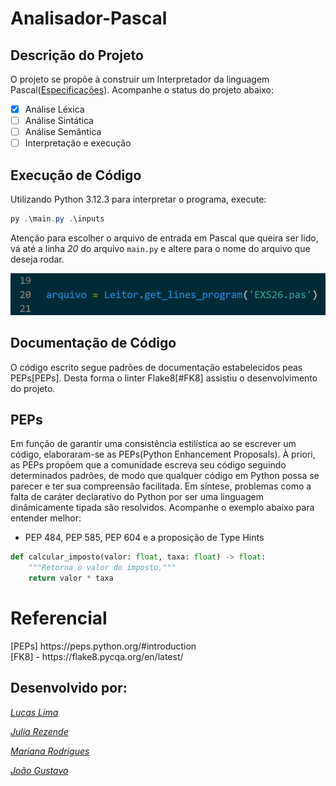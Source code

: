 # Analisador-Pascal

## Descrição do Projeto
O projeto se propõe à construir um Interpretador da linguagem Pascal([Especificações](https://github.com/juliarezende34/Analisador-Pascal/blob/main/Especifica%C3%A7%C3%B5es/Analisador_L%C3%A9xico.pdf)). Acompanhe o status do projeto abaixo:

- [X] Análise Léxica
- [ ] Análise Sintática
- [ ] Análise Semântica
- [ ] Interpretação e execução

## Execução de Código
Utilizando Python 3.12.3 para interpretar o programa, execute:

```powershell
py .\main.py .\inputs
```



Atenção para escolher o arquivo de entrada em Pascal que queira ser lido, vá até a linha _*20*_ do arquivo `main.py` e altere para o nome do arquivo que deseja rodar.

![Demonstração de onde o arquivo que irá rodar é escolhido](images/image.png)


## Documentação de Código
O código escrito segue padrões de documentação estabelecidos peas PEPs[PEPs]. Desta forma o linter Flake8[#FK8] assistiu o desenvolvimento do projeto.

## PEPs
Em função de garantir uma consistência estilística ao se escrever um código, elaboraram-se as PEPs(Python Enhancement Proposals). À priori, as PEPs propõem que a comunidade escreva seu código seguindo determinados padrões, de modo que qualquer código em Python possa se parecer e ter sua compreensão facilitada. Em síntese, problemas como a falta de caráter declarativo do Python por ser uma linguagem dinâmicamente tipada são resolvidos. Acompanhe o exemplo abaixo para entender melhor:

- PEP 484, PEP 585, PEP 604 e a proposição de Type Hints
```python
def calcular_imposto(valor: float, taxa: float) -> float:
    """Retorna o valor do imposto."""  
    return valor * taxa
 ```
# Referencial
<!-- PEPs -->[PEPs] https://peps.python.org/#introduction
<br>
<!-- Flake8 -->[FK8] - https://flake8.pycqa.org/en/latest/


## Desenvolvido por:

_[Lucas Lima](https://www.linkedin.com/in/lucas-lima-358599223/)_

_[Julia Rezende](https://www.linkedin.com/in/julia-rezende-r28/)_

_[Mariana Rodrigues](https://www.linkedin.com/in/mariana-rodrigues-lmelo/)_

_[João Gustavo](https://www.linkedin.com/in/joao-gustavo-silva/)_






